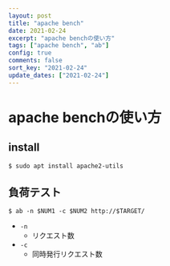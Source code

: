 ```yaml
---
layout: post
title: "apache bench"
date: 2021-02-24
excerpt: "apache benchの使い方"
tags: ["apache bench", "ab"]
config: true
comments: false
sort_key: "2021-02-24"
update_dates: ["2021-02-24"]
---
```


# apache benchの使い方

## install 

```console
$ sudo apt install apache2-utils
```

## 負荷テスト

```console
$ ab -n $NUM1 -c $NUM2 http://$TARGET/
```

 - `-n`
   - リクエスト数
 - `-c`
   - 同時発行リクエスト数
